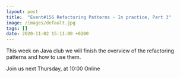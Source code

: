 ```yaml
---
layout: post
title:  "Event#156 Refactoring Patterns - In practice, Part 3"
image: /images/default.jpg
tags: []
date: 2020-11-02 15:11:00 +0200
---
```


This week on Java club we will finish the overview of the refactoring patterns and how to use them. []()

Join us next Thursday, at 10:00 Online